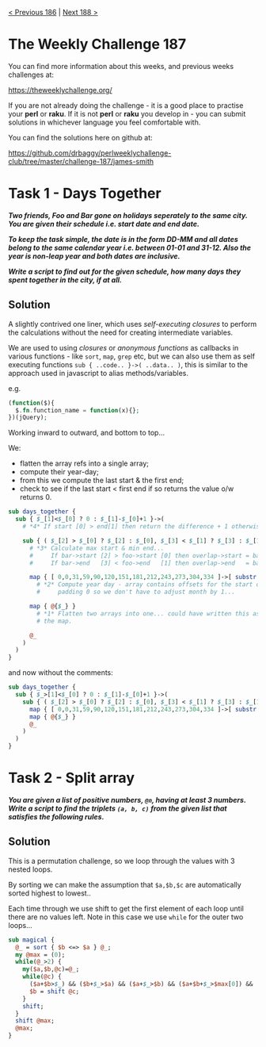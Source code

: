 [< Previous 186](https://github.com/drbaggy/perlweeklychallenge-club/tree/master/challenge-186/james-smith) |
[Next 188 >](https://github.com/drbaggy/perlweeklychallenge-club/tree/master/challenge-188/james-smith)

# The Weekly Challenge 187

You can find more information about this weeks, and previous weeks challenges at:

  https://theweeklychallenge.org/

If you are not already doing the challenge - it is a good place to practise your
**perl** or **raku**. If it is not **perl** or **raku** you develop in - you can
submit solutions in whichever language you feel comfortable with.

You can find the solutions here on github at:

https://github.com/drbaggy/perlweeklychallenge-club/tree/master/challenge-187/james-smith

# Task 1 - Days Together

***Two friends, Foo and Bar gone on holidays seperately to the same city. You are given their schedule i.e. start date and end date.***

***To keep the task simple, the date is in the form DD-MM and all dates belong to the same calendar year i.e. between 01-01 and 31-12. Also the year is non-leap year and both dates are inclusive.***

***Write a script to find out for the given schedule, how many days they spent together in the city, if at all.***

## Solution

A slightly contrived one liner, which uses *self-executing closures* to perform the calculations without the need for creating intermediate variables.

We are used to using *closures* or *anonymous functions* as callbacks in various functions - like `sort`, `map`, `grep` etc, but we can also use them
as self executing functions `sub { ..code.. }->( ..data.. )`, this is similar to the approach used in javascript to alias methods/variables.

e.g.
```php
(function($){
  $.fn.function_name = function(x){};
})(jQuery);
```

Working inward to outward, and bottom to top...

We:
  * flatten the array refs into a single array;
  * compute their year-day;
  * from this we compute the last start & the first end;
  * check to see if the last start < first end if so returns the value o/w returns 0.

```perl
sub days_together {
  sub { $_[1]<$_[0] ? 0 : $_[1]-$_[0]+1 }->(
    # *4* If start [0] > end[1] then return the difference + 1 otherwise return 0

    sub { ( $_[2] > $_[0] ? $_[2] : $_[0], $_[3] < $_[1] ? $_[3] : $_[1] ) }->(
      # *3* Calculate max start & min end...
      #     If bar->start [2] > foo->start [0] then overlap->start = bar->start else it's foo->start
      #     If bar->end   [3] < foo->end   [1] then overlap->end   = bar->end   else it's foo->end

      map { [ 0,0,31,59,90,120,151,181,212,243,273,304,334 ]->[ substr $_,3 ] + substr $_,0,2 }
        # *2* Compute year day - array contains offsets for the start of each month [ there is a
        #     padding 0 so we don't have to adjust month by 1...

      map { @{$_} }
        # *1* Flatten two arrays into one... could have written this as @{$_[0]}, @{$_[1]} to avoid
        # the map.

      @_
    )
  )
}
```

and now without the comments:

```perl
sub days_together {
  sub { $_>[1]<$_[0] ? 0 : $_[1]-$_[0]+1 }->(
    sub { ( $_[2] > $_[0] ? $_[2] : $_[0], $_[3] < $_[1] ? $_[3] : $_[1] ) }->(
      map { [ 0,0,31,59,90,120,151,181,212,243,273,304,334 ]->[ substr $_,3 ] + substr $_,0,2 }
      map { @{$_} }
      @_
    )
  )
}
```
# Task 2 - Split array

***You are given a list of positive numbers, `@n`, having at least 3 numbers. Write a script to find the triplets `(a, b, c)` from the given list that satisfies the following rules.***

## Solution

This is a permutation challenge, so we loop through the values with 3 nested loops.

By sorting we can make the assumption that `$a,$b,$c` are automatically sorted highest to lowest..

Each time through we use shift to get the first element of each loop until there are no values left. Note in this case we use `while` for the outer two loops...

```perl
sub magical {
  @_ = sort { $b <=> $a } @_;
  my @max = (0);
  while(@_>2) {
    my($a,$b,@c)=@_;
    while(@c) {
      ($a+$b>$_) && ($b+$_>$a) && ($a+$_>$b) && ($a+$b+$_>$max[0]) && (@max=($a+$b+$_,$a,$b,$_)) for @c;
      $b = shift @c;
    }
    shift;
  }
  shift @max;
  @max;
}
```
